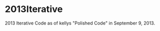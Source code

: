 2013Iterative
=============

2013 Iterative Code as of kellys "Polished Code" in September 9, 2013.
